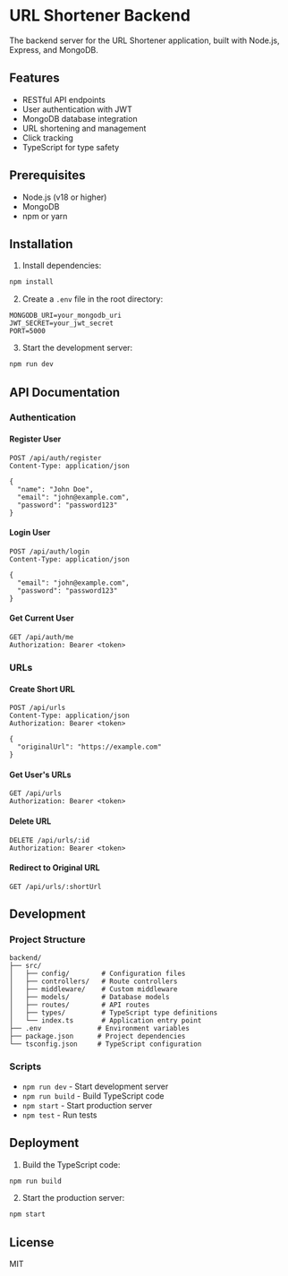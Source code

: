 # URL Shortener Backend

The backend server for the URL Shortener application, built with Node.js, Express, and MongoDB.

## Features

- RESTful API endpoints
- User authentication with JWT
- MongoDB database integration
- URL shortening and management
- Click tracking
- TypeScript for type safety

## Prerequisites

- Node.js (v18 or higher)
- MongoDB
- npm or yarn

## Installation

1. Install dependencies:
```bash
npm install
```

2. Create a `.env` file in the root directory:
```env
MONGODB_URI=your_mongodb_uri
JWT_SECRET=your_jwt_secret
PORT=5000
```

3. Start the development server:
```bash
npm run dev
```

## API Documentation

### Authentication

#### Register User
```http
POST /api/auth/register
Content-Type: application/json

{
  "name": "John Doe",
  "email": "john@example.com",
  "password": "password123"
}
```

#### Login User
```http
POST /api/auth/login
Content-Type: application/json

{
  "email": "john@example.com",
  "password": "password123"
}
```

#### Get Current User
```http
GET /api/auth/me
Authorization: Bearer <token>
```

### URLs

#### Create Short URL
```http
POST /api/urls
Content-Type: application/json
Authorization: Bearer <token>

{
  "originalUrl": "https://example.com"
}
```

#### Get User's URLs
```http
GET /api/urls
Authorization: Bearer <token>
```

#### Delete URL
```http
DELETE /api/urls/:id
Authorization: Bearer <token>
```

#### Redirect to Original URL
```http
GET /api/urls/:shortUrl
```

## Development

### Project Structure
```
backend/
├── src/
│   ├── config/        # Configuration files
│   ├── controllers/   # Route controllers
│   ├── middleware/    # Custom middleware
│   ├── models/        # Database models
│   ├── routes/        # API routes
│   ├── types/         # TypeScript type definitions
│   └── index.ts       # Application entry point
├── .env              # Environment variables
├── package.json      # Project dependencies
└── tsconfig.json     # TypeScript configuration
```

### Scripts

- `npm run dev` - Start development server
- `npm run build` - Build TypeScript code
- `npm start` - Start production server
- `npm test` - Run tests

## Deployment

1. Build the TypeScript code:
```bash
npm run build
```

2. Start the production server:
```bash
npm start
```

## License

MIT 